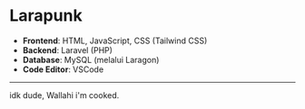 # Larapunk


- **Frontend**: HTML, JavaScript, CSS (Tailwind CSS)
- **Backend**: Laravel (PHP)
- **Database**: MySQL (melalui Laragon)
- **Code Editor**: VSCode

---
idk dude, 
Wallahi i'm cooked.
